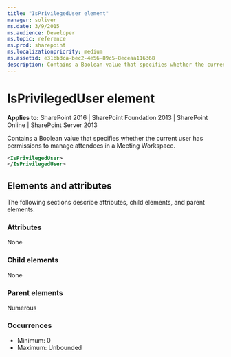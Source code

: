 ```yaml
---
title: "IsPrivilegedUser element"
manager: soliver
ms.date: 3/9/2015
ms.audience: Developer
ms.topic: reference
ms.prod: sharepoint
ms.localizationpriority: medium
ms.assetid: e31bb3ca-bec2-4e56-89c5-8eceaa116368
description: Contains a Boolean value that specifies whether the current user has permissions to manage attendees in a Meeting Workspace.
---
```


# IsPrivilegedUser element

**Applies to:** SharePoint 2016 | SharePoint Foundation 2013 | SharePoint Online | SharePoint Server 2013
  
Contains a Boolean value that specifies whether the current user has permissions to manage attendees in a Meeting Workspace.
  
```XML
<IsPrivilegedUser>
</IsPrivilegedUser>
```

## Elements and attributes

The following sections describe attributes, child elements, and parent elements.

### Attributes

None
   
### Child elements

None
   
### Parent elements

Numerous 
   
### Occurrences

- Minimum: 0
- Maximum: Unbounded  

<br/> 
   

